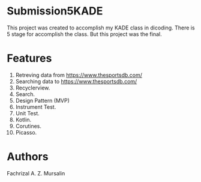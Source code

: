# Submission5KADE
This project was created to accomplish my KADE class in dicoding. There is 5 stage for accomplish the class. But this project was the final.

# Features
1. Retreving data from https://www.thesportsdb.com/
2. Searching data to https://www.thesportsdb.com/
3. Recyclerview.
4. Search.
5. Design Pattern (MVP)
6. Instrument Test.
7. Unit Test.
8. Kotlin.
9. Corutines.
10. Picasso.

# Authors
Fachrizal A. Z. Mursalin
